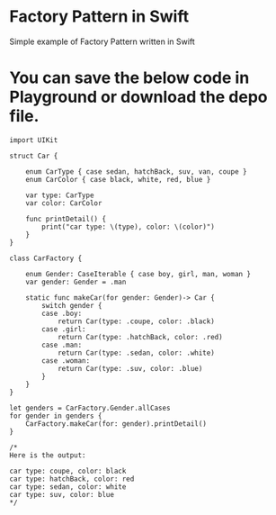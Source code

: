 # Factory Pattern in Swift
Simple example of Factory Pattern written in Swift

# You can save the below code in Playground or download the depo file.

    import UIKit
    
    struct Car {
    
        enum CarType { case sedan, hatchBack, suv, van, coupe }
        enum CarColor { case black, white, red, blue }
    
        var type: CarType
        var color: CarColor
    
        func printDetail() {
            print("car type: \(type), color: \(color)")
        }
    }
    
    class CarFactory {
    
        enum Gender: CaseIterable { case boy, girl, man, woman }
        var gender: Gender = .man
    
        static func makeCar(for gender: Gender)-> Car {
            switch gender {
            case .boy:
                return Car(type: .coupe, color: .black)
            case .girl:
                return Car(type: .hatchBack, color: .red)
            case .man:
                return Car(type: .sedan, color: .white)
            case .woman:
                return Car(type: .suv, color: .blue)
            }
        }
    }
    
    let genders = CarFactory.Gender.allCases
    for gender in genders {
        CarFactory.makeCar(for: gender).printDetail()
    }
    
    /*
    Here is the output:
    
    car type: coupe, color: black
    car type: hatchBack, color: red
    car type: sedan, color: white
    car type: suv, color: blue
    */
    
